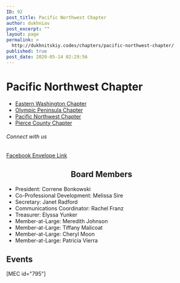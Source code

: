 ```yaml
---
ID: 92
post_title: Pacific Northwest Chapter
author: dukhniav
post_excerpt: ""
layout: page
permalink: >
  http://dukhnitskiy.codes/chapters/pacific-northwest-chapter/
published: true
post_date: 2020-05-14 02:29:56
---
```

<h1>Pacific Northwest Chapter</h1>		
				<nav data-toggle-icon="fas fa-align-justify fa-solid" data-close-icon="far fa-window-close fa-regular" data-full-width="yes"><ul id="menu-1-36ad449"><li id="menu-item-385"><a href="http://dukhnitskiy.codes/chapters/eastern-washington-chapter/" class = "hfe-menu-item">Eastern Washington Chapter</a></li>
<li id="menu-item-383"><a href="http://dukhnitskiy.codes/chapters/olympic-peninsula-chapter/" class = "hfe-menu-item">Olympic Peninsula Chapter</a></li>
<li id="menu-item-384"><a href="http://dukhnitskiy.codes/chapters/pacific-northwest-chapter/" class = "hfe-menu-item">Pacific Northwest Chapter</a></li>
<li id="menu-item-382"><a href="http://dukhnitskiy.codes/chapters/pierce-county-chapter/" class = "hfe-menu-item">Pierce County Chapter</a></li>
</ul></nav>              
			<h6>Connect with us</h6>		
							<a href="https://www.facebook.com/PacificNorthwestWAEYC" target="_blank" rel="noopener noreferrer">
					Facebook
									</a>
							<a href="mailto:pnwchapterwaeyc@gmail.com" target="_blank" rel="noopener noreferrer">
					Envelope
									</a>
							<a href="http://pnwearlylearning.org" target="_blank" rel="noopener noreferrer">
					Link
									</a>
		<h2 style="text-align: center;">Board Members</h2><ul><li>President: Correne Bonkowski </li><li>Co-Professional Development: Melissa Sire</li><li>Secretary: Janet Radford</li><li>Communications Coordinator: Rachel Franz</li><li>Treasurer: Elyssa Yunker</li><li>Member-at-Large: Meredith Johnson</li><li>Member-at-Large: Tiffany Malicoat</li><li>Member-at-Large: Cheryl Moon</li><li>Member-at-Large: Patricia Vierra</li></ul>		
			<h2>Events</h2>		
		[MEC id="795"]
